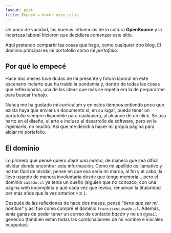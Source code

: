 ```yaml
---
layout: post
title: Empecé a hacer este sitio
---
```


Un poco de vanidad, las buenas influencias de la cultura **OpenSource** y la incerteza laboral hicieron que decidiera comenzar este sitio.

Aquí pretendo compartir las cosas que hago, como cualquier otro blog. El dominio principal es mi portafolio como mi *portafolio*.

## Por qué lo empecé
Hace dos meses tuve dudas de mi presente y futuro laboral en este escenario incierto que ha traido la pandemia y, dentro de todas las cosas que reflexionaba, una de las ideas que más se repetía era la de prepararme para buscar trabajo.

Nunca me ha gustado mi curriculum y en estos tiempos entiendo poco que exista haya que enviar un documento si, en su lugar, puedo tener un portafolio siempre disponible para cualquiera, al alcance de un click. Se usa harto en el diseño, el arte e incluso el desarrollo de software, pero en la *ingeniería*, no mucho. Así que me decidí a hacer mi propia página para alojar mi portafolio.

## El dominio
Lo primero que pensé quiero *dejar una marca*, de manera que sea difícil olvidar donde encontrar esta información. Como mi apellido es llamativo y no tan fácil de olvidar, pensé en que esa sería mi marca, al fin y al cabo, la llevo usando de manera involuntaria desde que tengo memoria... pero el dominio `casado.cl` ya tenía un dueño (alguien que no conozco, con una página web incompleta y que cada vez que reviso, renuevan la titularidad por más años que la vez anterior >:c ).

Después de las reflexiones de hace dos meses, pensé *"tiene que ser mi nombre"* y así fue como compré el dominio `franciscocasado.cl`. Además, tenía ganas de poder tener un correo de contacto *bacán* y no un `@gmail` genérico (también están todas las combinaciones de mi nombre e iniciales ocupadas).